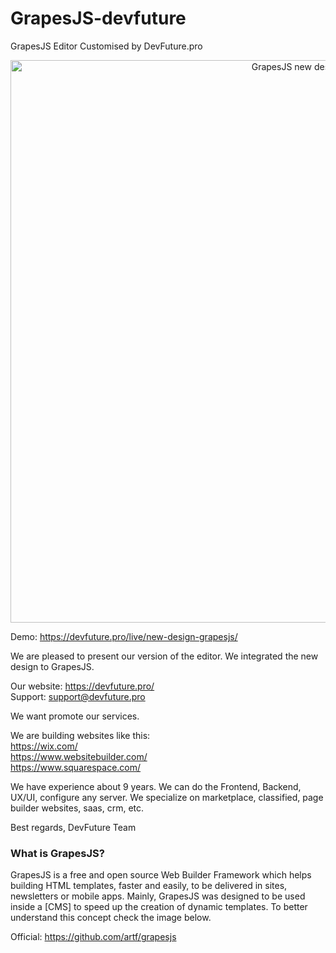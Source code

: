# GrapesJS-devfuture
GrapesJS Editor Customised by DevFuture.pro


<p align="center"><img src="https://devfuture.pro/wp-content/uploads/2020/03/editor-by-devfuture.png" alt="GrapesJS new design" width="900" align="center"/></p>

Demo: https://devfuture.pro/live/new-design-grapesjs/

We are pleased to present our version of the editor. We integrated the new design to GrapesJS.

Our website: https://devfuture.pro/ <br/>
Support: support@devfuture.pro

We want promote our services.

We are building websites like this: <br/>
https://wix.com/ <br/>
https://www.websitebuilder.com/ <br/>
https://www.squarespace.com/ <br/>

We have experience about 9 years. We can do the Frontend, Backend, UX/UI, configure any server.
We specialize on marketplace, classified, page builder websites, saas, crm, etc.

Best regards,
DevFuture Team


<h3>What is GrapesJS? </h3>

GrapesJS is a free and open source Web Builder Framework which helps building HTML templates, faster and easily, to be delivered in sites, newsletters or mobile apps. Mainly, GrapesJS was designed to be used inside a [CMS] to speed up the creation of dynamic templates. To better understand this concept check the image below.

Official: https://github.com/artf/grapesjs
